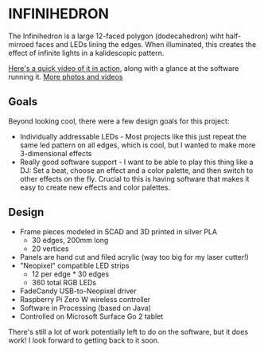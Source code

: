 # INFINIHEDRON

The Infinihedron is a large 12-faced polygon (dodecahedron) wiht half-mirroed faces and LEDs lining the edges. When illuminated, this creates the effect of infinite lights in a kalidescopic pattern.

[Here's a quick video of it in action](https://photos.app.goo.gl/cjdmcP2U8k5sayQv9), along with a glance at the software running it.
[More photos and videos](https://photos.app.goo.gl/n18Prc7EzE4qecTB7)

## Goals

Beyond looking cool, there were a few design goals for this project:

* Individually addressable LEDs - Most projects like this just repeat the same led pattern on all edges, which is cool, but I wanted to make more 3-dimensional effects
* Really good software support - I want to be able to play this thing like a DJ: Set a beat, choose an effect and a color palette, and then switch to other effects on the fly. Crucial to this is having software that makes it easy to create new effects and color palettes.

## Design

* Frame pieces modeled in SCAD and 3D printed in silver PLA
  * 30 edges, 200mm long
  * 20 vertices
* Panels are hand cut and filed acrylic (way too big for my laser cutter!)
* "Neopixel" compatible LED strips
  * 12 per edge * 30 edges
  * 360 total RGB LEDs
* FadeCandy USB-to-Neopixel driver
* Raspberry Pi Zero W wireless controller
* Software in Processing (based on Java)
* Controlled on Microsoft Surface Go 2 tablet

There's still a lot of work potentially left to do on the software, but it does work! I look forward to getting back to it soon.

